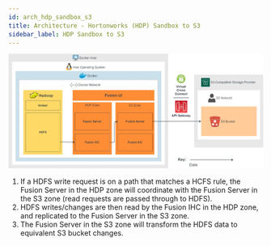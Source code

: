 ```yaml
---
id: arch_hdp_sandbox_s3
title: Architecture - Hortonworks (HDP) Sandbox to S3
sidebar_label: HDP Sandbox to S3
---
```


![Architecture: HDP Sandbox to S3](/img/arch_hdp_sandbox_s3.jpg)

1. If a HDFS write request is on a path that matches a HCFS rule, the Fusion Server in the HDP zone will coordinate with the Fusion Server in the S3 zone (read requests are passed through to HDFS).
1. HDFS writes/changes are then read by the Fusion IHC in the HDP zone, and replicated to the Fusion Server in the S3 zone.
1. The Fusion Server in the S3 zone will transform the HDFS data to equivalent S3 bucket changes.
